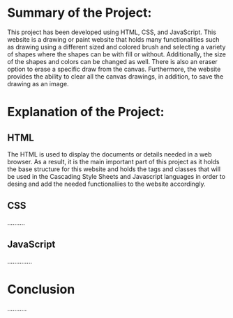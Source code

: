 # Summary of the Project:
This project has been developed using HTML, CSS, and JavaScript. This website is a drawing or paint website that holds many functionalities such as drawing using a different sized and colored brush and selecting a variety of shapes where the shapes can be with fill or without. Additionally, the size of the shapes and colors can be changed as well. There is also an eraser option to erase a specific draw from the canvas. Furthermore, the website provides the ability to clear all the canvas drawings, in addition, to save the drawing as an image.

# Explanation of the Project:

## HTML

The HTML is used to display the documents or details needed in a web browser. As a result, it is the main important part of this project as it holds the base structure for this website and holds the tags and classes that will be used in the Cascading Style Sheets and Javascript languages in order to desing and add the needed functionaliies to the website accordingly. 




## CSS

..........
## JavaScript 

..............
# Conclusion 
...........
